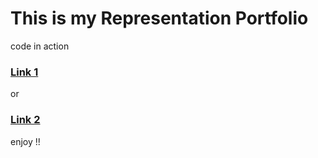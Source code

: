 # This is my Representation Portfolio 

code in action 

### [Link 1](https://pratap360.github.io/demo-portfolio-fcc)

or 

### [Link 2](https://codepen.io/mr_sumbuddy_360/pen/jOLKbjz)

enjoy !! 
